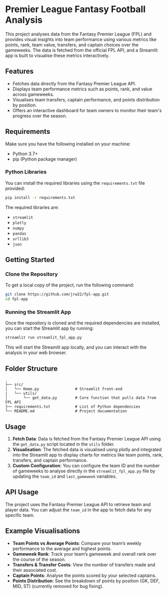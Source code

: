
# Premier League Fantasy Football Analysis

This project analyses data from the Fantasy Premier League (FPL) and provides visual insights into team performance using various metrics like points, rank, team value, transfers, and captain choices over the gameweeks. The data is fetched from the official FPL API, and a Streamlit app is built to visualise these metrics interactively.

## Features

- Fetches data directly from the Fantasy Premier League API.
- Displays team performance metrics such as points, rank, and value across gameweeks.
- Visualises team transfers, captain performance, and points distribution by position.
- Offers an interactive dashboard for team owners to monitor their team's progress over the season.

## Requirements

Make sure you have the following installed on your machine:

- Python 3.7+
- pip (Python package manager)

### Python Libraries
You can install the required libraries using the `requirements.txt` file provided:

```bash
pip install -r requirements.txt
```

The required libraries are:

- `streamlit`
- `plotly`
- `numpy`
- `pandas`
- `urllib3`
- `json`

## Getting Started

### Clone the Repository

To get a local copy of the project, run the following command:

```bash
git clone https://github.com/jrw22/fpl-app.git
cd fpl-app
```

### Running the Streamlit App

Once the repository is cloned and the required dependencies are installed, you can start the Streamlit app by running:

```bash
streamlit run streamlit_fpl_app.py
```

This will start the Streamlit app locally, and you can interact with the analysis in your web browser.

## Folder Structure

```
.
├── src/
|   └── Home.py                # Streamlit front-end
|   └── utils/                     
│       └── get_data.py        # Core function that pulls data from FPL API
├── requirements.txt           # List of Python dependencies
└── README.md                  # Project documentation
```

## Usage

1. **Fetch Data**: Data is fetched from the Fantasy Premier League API using the `get_data.py` script located in the `utils` folder.
2. **Visualisation**: The fetched data is visualised using plotly and integrated into the Streamlit app to display charts for metrics like team points, rank, transfers, and captain performance.
3. **Custom Configuration**: You can configure the team ID and the number of gameweeks to analyse directly in the `streamlit_fpl_app.py` file by updating the `team_id` and `last_gameweek` variables.

## API Usage

The project uses the Fantasy Premier League API to retrieve team and player data. You can adjust the `team_id` in the app to fetch data for any specific team.

## Example Visualisations

- **Team Points vs Average Points**: Compare your team’s weekly performance to the average and highest points.
- **Gameweek Rank**: Track your team’s gameweek and overall rank over the course of the season.
- **Transfers & Transfer Costs**: View the number of transfers made and their associated cost.
- **Captain Points**: Analyse the points scored by your selected captains.
- **Points Distribution**: See the breakdown of points by position (GK, DEF, MID, ST) (currently removed for bug fixing).


